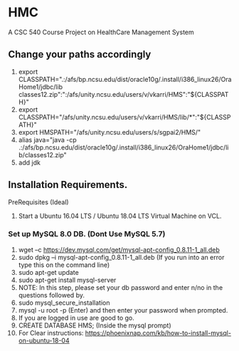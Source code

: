 # HMC
A CSC 540 Course Project on HealthCare Management System

## Change your paths accordingly
1) export CLASSPATH=".:/afs/bp.ncsu.edu/dist/oracle10g/.install/i386_linux26/OraHome1/jdbc/lib classes12.zip":":/afs/unity.ncsu.edu/users/v/vkarri/HMS":"${CLASSPATH}"
2) export CLASSPATH="/afs/unity.ncsu.edu/users/v/vkarri/HMS/lib/*":"${CLASSPATH}"
3) export HMSPATH="/afs/unity.ncsu.edu/users/s/sgpai2/HMS/"
4) alias java="java -cp .:/afs/bp.ncsu.edu/dist/oracle10g/.install/i386_linux26/OraHome1/jdbc/lib/classes12.zip"
5) add jdk

## Installation Requirements.

PreRequisites (Ideal) 
1) Start a Ubuntu 16.04 LTS / Ubuntu 18.04 LTS Virtual Machine on VCL.

### Set up MySQL 8.0 DB. (Dont Use MySQL 5.7)
1) wget –c https://dev.mysql.com/get/mysql-apt-config_0.8.11-1_all.deb
2) sudo dpkg –i mysql-apt-config_0.8.11-1_all.deb (If you run into an error type this on the command line)
3) sudo apt-get update
4) sudo apt-get install mysql-server
5) NOTE: In this step, please set your db password and enter n/no in the questions followed by.
6) sudo mysql_secure_installation
7) mysql -u root -p (Enter) and then enter your password when prompted. 
8) If you are logged in use are good to go.
9) CREATE DATABASE HMS; (Inside the mysql prompt)
10) For Clear instructions: https://phoenixnap.com/kb/how-to-install-mysql-on-ubuntu-18-04
